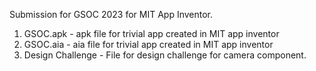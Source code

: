 Submission for GSOC 2023 for MIT App Inventor.

1. GSOC.apk - apk file for trivial app created in MIT app inventor
2. GSOC.aia - aia file for trivial app created in MIT app inventor
3. Design Challenge - File for design challenge for camera component.

